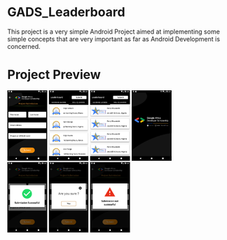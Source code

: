 # GADS_Leaderboard
This project is a very simple Android Project aimed at implementing some simple concepts that are very important as far as Android Development is concerned.

# Project Preview
<div>
<a><img width="18%" src="app/src/main/res/screenshots/Screenshot_1599411603.png"/></a>
<a><img width="18%" src="app/src/main/res/screenshots/Screenshot_1599411612.png"/></a>
<a><img width="18%" src="app/src/main/res/screenshots/Screenshot_1599411616.png"/></a>
<a><img width="18%" src="app/src/main/res/screenshots/Screenshot_1599411630.png"/></a>
</div>

<div>
<a><img width="18%" src="app/src/main/res/screenshots/Screenshot_1599412809.png"/></a>
<a><img width="18%" src="app/src/main/res/screenshots/Screenshot_1599412825.png"/></a>
<a><img width="18%" src="app/src/main/res/screenshots/Screenshot_1599412835.png"/></a>
</div>



